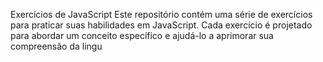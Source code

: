 Exercícios de JavaScript
Este repositório contém uma série de exercícios para praticar suas habilidades em JavaScript. Cada exercício é projetado para abordar um conceito específico e ajudá-lo a aprimorar sua compreensão da lingu
